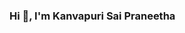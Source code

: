 ### Hi 👋, I'm Kanvapuri Sai Praneetha

<!--
**PKANVAPURI/PKANVAPURI** is a ✨ _special_ ✨ repository because its `README.md` (this file) appears on your GitHub profile.

Here are some ideas to get you started:

- 🔭 I’m currently an undergrad student at VNR VJIET, Hyderabad, India.
- 🌱 I’m keen to learn and explore new things.
- 👯 I’m looking to collaborate on projects related to web development and software development.
- 📫 How to reach me: gmail: pkanvapuri
                       [LinkedIn Profile](https://www.linkedin.com/in/sai-praneetha-kanvapuri/)
- 😄 Pronouns: She/Her
-->
